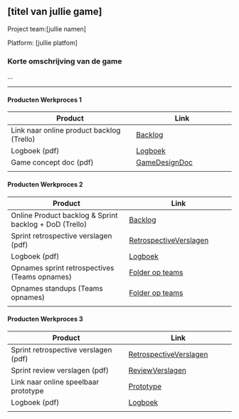 ## [titel van jullie game]
Project team:[jullie namen]

Platform:
[jullie platfom]

### Korte omschrijving van de game
...

---
#### Producten Werkproces 1
| Product  | Link |
| ------ |  ------ |
| Link naar online product backlog (Trello) | [Backlog](https://unreal-academy.codecks.io/decks)
| Logboek (pdf)                             | [Logboek](https://mediacollegeamsterdam.sharepoint.com/:w:/r/teams/XR-labHLO/Gedeelde%20documenten/General/Stand-ups%20-%20VRShooter%202024%20-%20Periode%204.docx?d=w0cf309a08e9349c8b20631380ddeb72d&csf=1&web=1&e=1H9rk5)
| Game concept doc (pdf)                    | [GameDesignDoc](https://unreal-academy.codecks.io/decks/148-functioneel-ontwerp)
|<img width=500/>|<img width=300/>|
   
#### Producten Werkproces 2
| Product  | Link |
| ------ |  ------ |
| Online Product backlog & Sprint backlog + DoD (Trello)    | [Backlog](https://unreal-academy.codecks.io/decks/109-product-backlog)
| Sprint retrospective verslagen (pdf)                      | [RetrospectiveVerslagen](https://mediacollegeamsterdam.sharepoint.com/:b:/r/teams/XR-labHLO/Gedeelde%20documenten/General/RetroSpective%20en%20SprintReview/Sprint5/RetroSpective.pdf?csf=1&web=1&e=oIz8pu)
| Logboek (pdf)                                             | [Logboek](https://github.com/Safwan-Almashnouk/Safwan_agp_inlever_template/blob/master/producten/FlyingEnemy%20sprint%205.pdf)
| Opnames sprint retrospectives (Teams opnames)             | [Folder op teams](https://mediacollegeamsterdam.sharepoint.com/:f:/r/teams/XR-labHLO/Gedeelde%20documenten/General/RetroSpective%20en%20SprintReview/Sprint5?csf=1&web=1&e=fFpCcE)
| Opnames standups (Teams opnames)                          | [Folder op teams]()
|<img width=500/>|<img width=300/>|
   
#### Producten Werkproces 3
| Product  | Link |
| ------ |  ------ |
| Sprint retrospective verslagen (pdf)  | [RetrospectiveVerslagen]()
| Sprint review verslagen (pdf)         | [ReviewVerslagen]()
| Link naar online speelbaar prototype  | [Prototype]
| Logboek (pdf)                         | [Logboek]()
|<img width=500/>|<img width=300/>|
   [Backlog]: <https://trello.com/b/hik72z4q/mythe-2019-voorbeeld-trello>
   [Logboek]: <https://github.com/BerendWeij/agp_inlever_template/blob/master/producten/logboek.pdf>
   [GameDesignDoc]: <https://github.com/BerendWeij/agp_inlever_template/blob/master/producten/GameDesignDoc.pdf>
   [RetrospectiveVerslagen]: <https://github.com/BerendWeij/agp_inlever_template/blob/master/producten/RetrospectiveVerslagen.pdf>
   [ReviewVerslagen]: <https://github.com/BerendWeij/agp_inlever_template/blob/master/producten/ReviewVerslagen.pdf>
   [Prototype]: <https://www.mijnmytheprototype.nl>
   [Folder op teams]: <https://www.linknaarmijnfolderopteams.nl>
   
